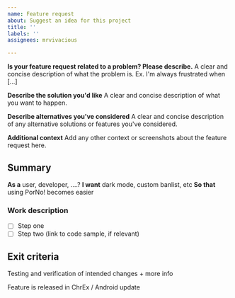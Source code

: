 ```yaml
---
name: Feature request
about: Suggest an idea for this project
title: ''
labels: ''
assignees: mrvivacious

---
```


**Is your feature request related to a problem? Please describe.**
A clear and concise description of what the problem is. Ex. I'm always frustrated when [...]

**Describe the solution you'd like**
A clear and concise description of what you want to happen.

**Describe alternatives you've considered**
A clear and concise description of any alternative solutions or features you've considered.

**Additional context**
Add any other context or screenshots about the feature request here.

## Summary

**As a** user, developer, ....?
**I want** dark mode, custom banlist, etc
**So that** using PorNo! becomes easier

### Work description

- [ ] Step one
- [ ] Step two (link to code sample, if relevant)

## Exit criteria
Testing and verification of intended changes + more info

Feature is released in ChrEx / Android update 
